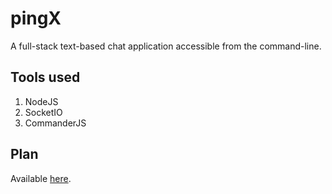 # pingX

A full-stack text-based chat application accessible from the command-line.

## Tools used

1. NodeJS
1. SocketIO
1. CommanderJS

## Plan

Available [here](https://whimsical.com/pingx-args-WRGMvRoGp3gwX8cNS9zK58).
